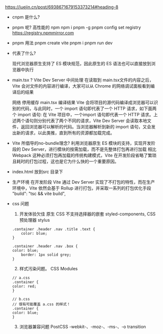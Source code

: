 https://juejin.cn/post/6938671679153373214#heading-8

- cnpm 是什么?
- pnpm 呢?
    高性能的 npm
    npm i pnpm -g 
    pnpm config set registry https://registry.npmmirror.com

- pnpm 用法
    pnpm create vite
    pnpm i 
    pnpm run dev 

- <script type="module" src="/src/main.tsx"></script> 代表了什么?
    现代浏览器原生支持了 ES 模块规范，因此原生的 ES 语法也可以直接放到浏览器中执行

- main.tsx  ?
     Vite Dev Server  中间处理
     在读取到 main.tsx文件的内容之后，Vite 会对文件的内容进行编译，大家可以从 Chrome 的网络调试面板看到编译后的结果

    网络  停用缓存  main.tsx  编译结果
    Vite 会将项目的源代码编译成浏览器可以识别的代码，与此同时，一个 import 语句即代表了一个 HTTP 请求，如下面两个 import 语句:
    在 Vite 项目中，一个import 语句即代表一个 HTTP 请求。上述两个语句则分别代表了两个不同的请求，Vite Dev Server 会读取本地文件，返回浏览器可以解析的代码。当浏览器解析到新的 import 语句，又会发出新的请求，以此类推，直到所有的资源都加载完成。

- Vite 所倡导的no-bundle理念?
    利用浏览器原生 ES 模块的支持，实现开发阶段的 Dev Server，进行模块的按需加载，而不是先整体打包再进行加载
    相比 Webpack 这种必须打包再加载的传统构建模式，Vite 在开发阶段省略了繁琐且耗时的打包过程，这也是它为什么快的一个重要原因。

- index.html 放到src 目录下

- 生产环境
    在开发阶段 Vite 通过 Dev Server 实现了不打包的特性，而在生产环境中，Vite 依然会基于 Rollup 进行打包，并采取一系列的打包优化手段
    "build": "tsc && vite build",

- css 问题
    1. 开发体验欠佳 原生 CSS 不支持选择器的嵌套
    styled-components,  CSS 预处理器  stylus 
    ```
    .container .header .nav .title .text {
        color: blue;
    }

    .container .header .nav .box {
    color: blue;
        border: 1px solid grey;
    }
    ```
    2. 样式污染问题。   CSS Modules
    ```
    // a.css
    .container {
    color: red;
    }

    // b.css
    // 很有可能覆盖 a.css 的样式！
    .container {
    color: blue;
    }
    ```
    3. 浏览器兼容问题    PostCSS
    -webkit-、-moz-、-ms-、-o transition
    